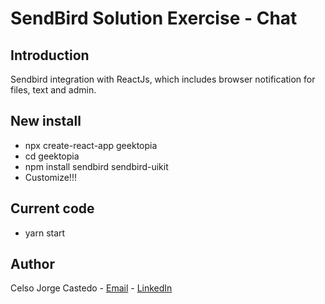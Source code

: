 # SendBird Solution Exercise - Chat 

## Introduction

Sendbird integration with ReactJs, which includes browser notification for files, text and admin.

## New install

- npx create-react-app geektopia
- cd geektopia
- npm install sendbird sendbird-uikit
- Customize!!!

## Current code

- yarn start

## Author
Celso Jorge Castedo - [Email](jcastedoh@gmail.com) - [LinkedIn](https://www.linkedin.com/in/celso-jorge-castedo-hallen-52b92621/)

